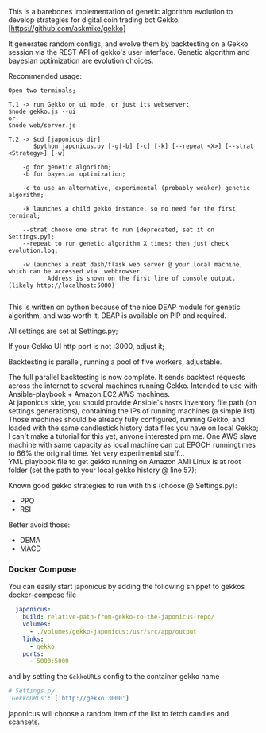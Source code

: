 This is a barebones implementation of genetic algorithm evolution to develop strategies for digital coin trading bot Gekko. [https://github.com/askmike/gekko]

It generates random configs, and evolve them by backtesting on a Gekko session via the REST API of gekko's user interface. Genetic algorithm and bayesian optimization are evolution choices.

Recommended usage:
```
Open two terminals;

T.1 -> run Gekko on ui mode, or just its webserver:
$node gekko.js --ui
or
$node web/server.js

T.2 -> $cd [japonicus dir]
       $python japonicus.py [-g|-b] [-c] [-k] [--repeat <X>] [--strat <Strategy>] [-w]

    -g for genetic algorithm;
    -b for bayesian optimization;

    -c to use an alternative, experimental (probably weaker) genetic algorithm;

    -k launches a child gekko instance, so no need for the first terminal;

    --strat choose one strat to run [deprecated, set it on Settings.py];
    --repeat to run genetic algorithm X times; then just check evolution.log;

    -w launches a neat dash/flask web server @ your local machine, which can be accessed via  webbrowser.
           Address is shown on the first line of console output. (likely http://localhost:5000)


```
This is written on python because of the nice DEAP module for genetic algorithm, and was worth it. DEAP is available on PIP and required.

All settings are set at Settings.py;

If your Gekko UI http port is not :3000, adjust it;

Backtesting is parallel, running a pool of five workers, adjustable.


The full parallel backtesting is now complete. It sends backtest requests across the internet to several machines running Gekko.
Intended to use with Ansible-playbook + Amazon EC2 AWS machines. <br>
At japonicus side, you should provide Ansible's `hosts` inventory file path (on settings.generations), containing
the IPs of running machines (a simple list). <br>
Those machines should be already fully configured, running Gekko, and loaded with the same candlestick history data
files you have on local Gekko;<br>
I can't make a tutorial for this yet, anyone interested pm me. One AWS slave machine with same
capacity as local machine can cut EPOCH runningtimes to 66% the original time. Yet very experimental stuff...<br>
YML playbook file to get gekko running on Amazon AMI Linux is at root folder (set the path to your local gekko history @ line 57);


Known good gekko strategies to run with this (choose @ Settings.py):
 - PPO
 - RSI

Better avoid those:
- DEMA
- MACD


### Docker Compose

You can easily start japonicus by adding the following snippet to gekkos docker-compose file

```yml
  japonicus:
    build: relative-path-from-gekko-to-the-japonicus-repo/
    volumes:
      - ./volumes/gekko-japonicus:/usr/src/app/output
    links:
      - gekko
    ports:
      - 5000:5000
```

and by setting the `GekkoURLs` config to the container gekko name
```python
# Settings.py
'GekkoURLs': ['http://gekko:3000']
```

japonicus will choose a random item of the list to fetch candles and scansets.
